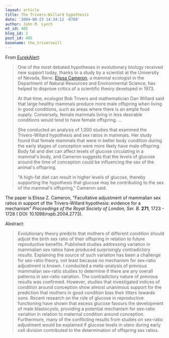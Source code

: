 ```yaml
---
layout: article
title: The Trivers-Willard hypothesis
date: '2004-08-23 14:34:12 -0700'
author: John M. Lynch
mt_id: 405
blog_id: 2
post_id: 405
basename: the_triverswill
---
```

From [EurekAlert](http://www.eurekalert.org/pub_releases/2004-08/uonc-nrr082004.php):


> One of the most debated hypotheses in evolutionary biology received new support today, thanks to a study by a scientist at the University of Nevada, Reno. [Elissa Cameron](http://www.ag.unr.edu/cameron/Default.html), a mammal ecologist in the Department of Natural Resources and Environmental Science, has helped to disprove critics of a scientific theory developed in 1973.
> 
> At that time, ecologist Bob Trivers and mathematician Dan Willard said that large healthy mammals produce more male offspring when living in good conditions, such as areas where there is an ample food supply. Conversely, female mammals living in less desirable conditions would tend to have female offspring.  ...
> 
> She conducted an analysis of 1,000 studies that examined the Trivers-Willard hypothesis and sex ratios in mammals. Her study found that female mammals that were in better body condition during the early stages of conception were more likely have male offspring. Body fat and diet can affect levels of glucose circulating in a mammal's body, and Cameron suggests that the levels of glucose around the time of conception could be influencing the sex of the animal's offspring.
> 
> "A high-fat diet can result in higher levels of glucose, thereby supporting the hypothesis that glucose may be contributing to the sex of the mammal's offspring," Cameron said. 


The paper is Elissa Z. Cameron, "Facultative adjustment of mammalian sex ratios in support of the Trivers-Willard hypothesis: evidence for a mechanism" _Proceedings of the Royal Society of London, Ser. B._  **271**, 1723 - 1728 (	DOI: 10.1098/rspb.2004.2773).  

Abstract:


> Evolutionary theory predicts that mothers of different condition should adjust the birth sex ratio of their offspring in relation to future reproductive benefits. Published studies addressing variation in mammalian sex ratios have produced surprisingly contradictory results. Explaining the source of such variation has been a challenge for sex-ratio theory, not least because no mechanism for sex-ratio adjustment is known. I conducted a meta-analysis of previous mammalian sex-ratio studies to determine if there are any overall patterns in sex-ratio variation. The contradictory nature of previous results was confirmed. However, studies that investigated indices of condition around conception show almost unanimous support for the prediction that mothers in good condition bias their litters towards sons. Recent research on the role of glucose in reproductive functioning have shown that excess glucose favours the development of male blastocysts, providing a potential mechanism for sex-ratio variation in relation to maternal condition around conception. Furthermore, many of the conflicting results from studies on sex-ratio adjustment would be explained if glucose levels in utero during early cell division contributed to the determination of offspring sex ratios.
